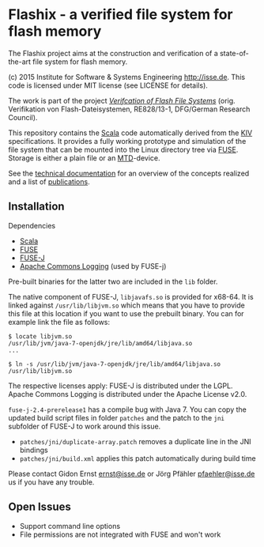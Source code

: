 # Flashix - a verified file system for flash memory

The Flashix project aims at the construction and verification of a
state-of-the-art file system for flash memory.

(c) 2015 Institute for Software & Systems Engineering <http://isse.de>.
This code is licensed under MIT license (see LICENSE for details).

The work is part of the project [*Verifcation of Flash File Systems*](http://isse.de/flashix)
(orig.  Verifikation von Flash-Dateisystemen, RE828/13-1, DFG/German Research Council).

This repository contains the [Scala](http://scala-lang.org) code automatically
derived from the [KIV](http://isse.de/kiv) specifications.
It provides a fully working prototype and simulation of the file system that can
be mounted into the Linux directory tree via [FUSE](http://fuse.sourceforge.net/).
Storage is either a plain file or an [MTD](http://www.linux-mtd.infradead.org/)-device.

See the [technical documentation](https://swt.informatik.uni-augsburg.de/swt/projects/flash.html)
for an overview of the concepts realized and a list of [publications](http://isse.de/flashix/publications).

## Installation

Dependencies

- [Scala](http://scala-lang.org)
- [FUSE](http://fuse.sourceforge.net)
- [FUSE-J](http://sourceforge.net/projects/fuse-j/)
- [Apache Commons Logging](https://commons.apache.org/proper/commons-logging/)
  (used by FUSE-j)

Pre-built binaries for the latter two are included in the `lib` folder.

The native component of FUSE-J, `libjavafs.so` is provided for x68-64.
It is linked against `/usr/lib/libjvm.so` which means that you have to provide
this file at this location if you want to use the prebuilt binary.
You can for example link the file as follows:

    $ locate libjvm.so
    /usr/lib/jvm/java-7-openjdk/jre/lib/amd64/libjava.so
    ...

    $ ln -s /usr/lib/jvm/java-7-openjdk/jre/lib/amd64/libjava.so /usr/lib/libjvm.so

The respective licenses apply:
FUSE-J is distributed under the LGPL.
Apache Commons Logging is distributed under the Apache License v2.0.

`fuse-j-2.4-prerelease1` has a compile bug with Java 7. You can copy the updated
build script files in folder `patches` and the patch to the `jni` subfolder of
FUSE-J to work around this issue.

- `patches/jni/duplicate-array.patch` removes a duplicate line in the JNI bindings
- `patches/jni/build.xml` applies this patch automatically during build time

Please contact Gidon Ernst <ernst@isse.de> or Jörg Pfähler <pfaehler@isse.de> us if you have any trouble.

## Open Issues

- Support command line options
- File permissions are not integrated with FUSE and won't work
